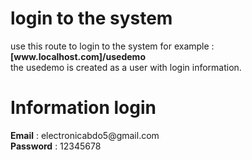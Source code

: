 <h1>login to the system</h1>
<p>
    use this route to login to the system for example : <strong>[www.localhost.com]/usedemo</strong> <br>
    the usedemo is created as a user with login information.
</p>

<h1>Information login</h1>
<p>
    <strong>Email</strong> : electronicabdo5@gmail.com <br>
    <strong>Password</strong> : 12345678
</p>

